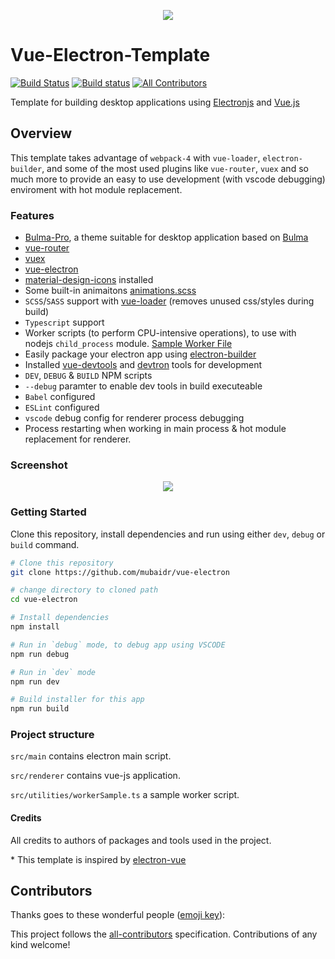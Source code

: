<p align="center"><img src="./_icons/logotype1blue.png"></p>

# Vue-Electron-Template

[![Build Status](https://travis-ci.org/mubaidr/vue-electron-template.svg?branch=master)](https://travis-ci.org/mubaidr/vue-electron-template)
[![Build status](https://ci.appveyor.com/api/projects/status/cjua6pdhjp9rqa1o?svg=true)](https://ci.appveyor.com/project/mubaidr/vue-electron-template)
[![All Contributors](https://img.shields.io/badge/all_contributors-1-orange.svg?style=flat-square)](#contributors)

Template for building desktop applications using [Electronjs](https://electronjs.org) and [Vue.js](https://vuejs.org)

## Overview

This template takes advantage of `webpack-4` with `vue-loader`, `electron-builder`, and some of the most used plugins like `vue-router`, `vuex` and so much more to provide an easy to use development (with vscode debugging) enviroment with hot module replacement.

### Features

- [Bulma-Pro](https://mubaidr.github.io/bulma-pro/), a theme suitable for desktop application based on [Bulma](https://bulma.io/)
- [vue-router](https://github.com/vuejs/vue-router)
- [vuex](https://github.com/vuejs/vuex)
- [vue-electron](https://github.com/SimulatedGREG/vue-electron)
- [material-design-icons](http://google.github.io/material-design-icons/) installed
- Some built-in animaitons [animations.scss](src\renderer\assets\style\animations.scss)
- `SCSS`/`SASS` support with [vue-loader](https://github.com/vuejs/vue-loader/) (removes unused css/styles during build)
- `Typescript` support
- Worker scripts (to perform CPU-intensive operations), to use with nodejs `child_process` module. [Sample Worker File](src\utilities\workerSample.ts)
- Easily package your electron app using [electron-builder](https://github.com/electron-userland/electron-builder)
- Installed [vue-devtools](https://github.com/vuejs/vue-devtools) and [devtron](https://github.com/electron/devtron) tools for development
- `DEV`, `DEBUG` & `BUILD` NPM scripts
- `--debug` paramter to enable dev tools in build executeable
- `Babel` configured
- `ESLint` configured
- `vscode` debug config for renderer process debugging
- Process restarting when working in main process & hot module replacement for renderer.

### Screenshot

<p align="center"><img src="./screenshot.png"></p>

### Getting Started

Clone this repository, install dependencies and run using either `dev`, `debug` or `build` command.

```bash
# Clone this repository
git clone https://github.com/mubaidr/vue-electron

# change directory to cloned path
cd vue-electron

# Install dependencies
npm install

# Run in `debug` mode, to debug app using VSCODE
npm run debug

# Run in `dev` mode
npm run dev

# Build installer for this app
npm run build
```

### Project structure

`src/main` contains electron main script.

`src/renderer` contains vue-js application.

`src/utilities/workerSample.ts` a sample worker script.

#### Credits

All credits to authors of packages and tools used in the project.

\* This template is inspired by [electron-vue](https://github.com/SimulatedGREG/electron-vue)

## Contributors

Thanks goes to these wonderful people ([emoji key](https://github.com/all-contributors/all-contributors#emoji-key)):


<!-- ALL-CONTRIBUTORS-LIST:END -->

This project follows the [all-contributors](https://github.com/all-contributors/all-contributors) specification. Contributions of any kind welcome!

